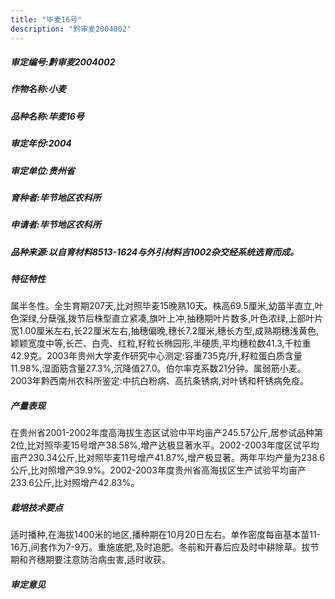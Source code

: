 ```yaml
---
title: "毕麦16号"
description: "黔审麦2004002"
---
```

##### 审定编号:黔审麦2004002

##### 作物名称:小麦

##### 品种名称:毕麦16号

##### 审定年份:2004

##### 审定单位:贵州省

##### 育种者:毕节地区农科所

##### 申请者:毕节地区农科所

##### 品种来源:以自育材料8513-1624与外引材料吉1002杂交经系统选育而成。

##### 特征特性
属半冬性。全生育期207天,比对照毕麦15晚熟10天。株高69.5厘米,幼苗半直立,叶色深绿,分蘖强,拨节后株型直立紧凑,旗叶上冲,抽穗期叶片数多,叶色浓绿,上部叶片宽1.00厘米左右,长22厘米左右,抽穗偏晚,穗长7.2厘米,穗长方型,成熟期穗浅黄色,颖颖宽度中等,长芒、白壳、红粒,籽粒长椭园形,半硬质,平均穗粒数41.3,千粒重42.9克。2003年贵州大学麦作研究中心测定:容重735克/升,籽粒蛋白质含量11.98%,湿面筋含量27.3%,沉降值27.0。伯尔率克系数21分钟。属弱筋小麦。2003年黔西南州农科所鉴定:中抗白粉病、高抗条锈病,对叶锈和杆锈病免疫。

##### 产量表现
在贵州省2001-2002年度高海拔生态区试验中平均亩产245.57公斤,居参试品种第2位,比对照毕麦15号增产38.58%,增产达极显著水平。2002-2003年度区试平均亩产230.34公斤,比对照毕麦11号增产41.87%,增产极显著。两年平均产量为238.6公斤,比对照增产39.9%。2002-2003年度贵州省高海拔区生产试验平均亩产233.6公斤,比对照增产42.83%。

##### 栽培技术要点
适时播种,在海拔1400米的地区,播种期在10月20日左右。单作密度每亩基本苗11-16万,间套作为7-9万。重施底肥,及时追肥。冬前和开春后应及时中耕除草。拔节期和齐穗期要注意防治病虫害,适时收获。

##### 审定意见

